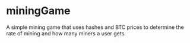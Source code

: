 # miningGame
A simple mining game that uses hashes and BTC prices to determine the rate of mining and how many miners a user gets.
